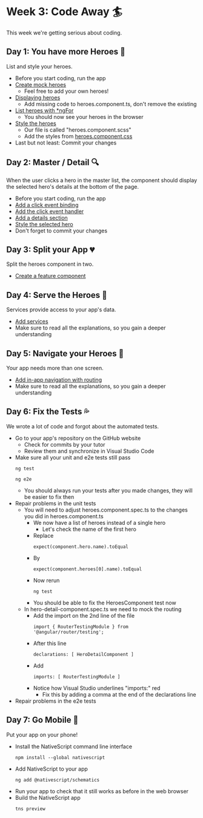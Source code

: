# Week 3: Code Away :surfer:

This week we're getting serious about coding.

## Day 1: You have more Heroes :two_women_holding_hands:
List and style your heroes.
 - Before you start coding, run the app
 - [Create mock heroes](https://angular.io/tutorial/toh-pt2#create-mock-heroes)
   - Feel free to add your own heroes!
 - [Displaying heroes](https://angular.io/tutorial/toh-pt2#displaying-heroes)
   - Add missing code to heroes.component.ts, don't remove the existing
 - [List heroes with *ngFor](https://angular.io/tutorial/toh-pt2#list-heroes-with-ngfor)
   - You should now see your heroes in the browser
 - [Style the heroes](https://angular.io/tutorial/toh-pt2#style-the-heroes)
   - Our file is called "heroes.component.scss"
   - Add the styles from [heroes.component.css](https://angular.io/tutorial/toh-pt2#final-code-review)
 - Last but not least: Commit your changes
 
## Day 2: Master / Detail :mag:
When the user clicks a hero in the master list, the component should display the selected hero's details at the bottom of the page.
 - Before you start coding, run the app
 - [Add a click event binding](https://angular.io/tutorial/toh-pt2#add-a-click-event-binding)
 - [Add the click event handler](https://angular.io/tutorial/toh-pt2#add-the-click-event-handler)
 - [Add a details section](https://angular.io/tutorial/toh-pt2#add-a-details-section)
 - [Style the selected hero](https://angular.io/tutorial/toh-pt2#style-the-selected-hero)
 - Don't forget to commit your changes
 
## Day 3: Split your App :broken_heart:
Split the heroes component in two. 
 - [Create a feature component](https://angular.io/tutorial/toh-pt3#create-a-feature-component)

## Day 4: Serve the Heroes :nail_care:
Services provide access to your app's data.
 - [Add services](https://angular.io/tutorial/toh-pt4)
 - Make sure to read all the explanations, so you gain a deeper understanding

## Day 5: Navigate your Heroes :ship:
Your app needs more than one screen.
 - [Add in-app navigation with routing](https://angular.io/tutorial/toh-pt5)
 - Make sure to read all the explanations, so you gain a deeper understanding  

## Day 6: Fix the Tests :sweat_drops:
We wrote a lot of code and forgot about the automated tests.
 - Go to your app's repository on the GitHub website
   - Check for commits by your tutor
   - Review them and synchronize in Visual Studio Code
 - Make sure all your unit and e2e tests still pass
   ```
   ng test
   ```
   ```
   ng e2e
   ```
   - You should always run your tests after you made changes, they will be easier to fix then
 - Repair problems in the unit tests
   - You will need to adjust heroes.component.spec.ts to the changes you did in heroes.component.ts
     - We now have a list of heroes instead of a single hero
       - Let's check the name of the first hero
     - Replace
       ```
       expect(component.hero.name).toEqual
       ```
     - By
       ```
       expect(component.heroes[0].name).toEqual
       ```
     - Now rerun
       ```
       ng test
       ```
     - You should be able to fix the HeroesComponent test now
   - In hero-detail-component.spec.ts we need to mock the routing
     - Add the import on the 2nd line of the file
       ```
       import { RouterTestingModule } from '@angular/router/testing';
       ```
     - After this line
       ```
       declarations: [ HeroDetailComponent ]
       ```
     - Add
       ```
       imports: [ RouterTestingModule ]
       ```
     - Notice how Visual Studio underlines "imports:" red
       - Fix this by adding a comma at the end of the declarations line 
 - Repair problems in the e2e tests

## Day 7: Go Mobile :iphone:
Put your app on your phone!
 - Install the NativeScript command line interface
   ```
   npm install --global nativescript
   ```
 - Add NativeScript to your app
   ```
   ng add @nativescript/schematics
   ```
 - Run your app to check that it still works as before in the web browser
 - Build the NativeScript app
   ```
   tns preview
   ```
